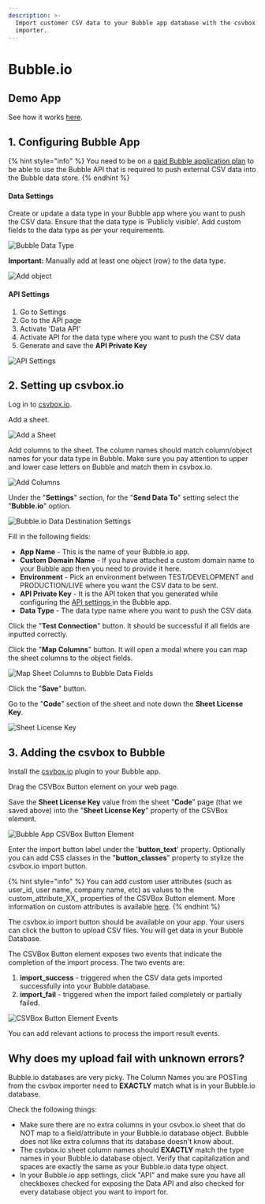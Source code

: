 ```yaml
---
description: >-
  Import customer CSV data to your Bubble app database with the csvbox.io
  importer.
---
```


# Bubble.io

## Demo App

See how it works [here](https://csvbox-demo.bubbleapps.io/version-test).

## 1. Configuring Bubble App

{% hint style="info" %}
You need to be on a [paid Bubble application plan](https://bubble.io/pricing/compare) to be able to use the Bubble API that is required to push external CSV data into the Bubble data store.
{% endhint %}

#### Data Settings

Create or update a data type in your Bubble app where you want to push the CSV data. Ensure that the data type is 'Publicly visible'. Add custom fields to the data type as per your requirements.

![Bubble Data Type](../.gitbook/assets/data-type.jpg)

**Important:** Manually add at least one object \(row\) to the data type.

![Add object](../.gitbook/assets/object.jpg)

#### API Settings

1. Go to Settings
2. Go to the API page
3. Activate 'Data API'
4. Activate API for the data type where you want to push the CSV data
5. Generate and save the **API Private Key**

![API Settings](../.gitbook/assets/api-settings.jpg)

## 2. Setting up csvbox.io

Log in to [csvbox.io](https://app.csvbox.io/login).

Add a sheet.

![Add a Sheet](../.gitbook/assets/add-sheet.png)

Add columns to the sheet. The column names should match column/object names for your data type in Bubble. Make sure you pay attention to upper and lower case letters on Bubble and match them in csvbox.io.

![Add Columns](../.gitbook/assets/add-columns.png)

Under the "**Settings**" section, for the "**Send Data To**" setting select the "**Bubble.io**" option. 

![Bubble.io Data Destination Settings](../.gitbook/assets/bubble.io-settings.jpg)

Fill in the following fields:

* **App Name** - This is the name of your Bubble.io app.
* **Custom Domain Name** - If you have attached a custom domain name to your Bubble app then you need to provide it here.
* **Environment** - Pick an environment between TEST/DEVELOPMENT and PRODUCTION/LIVE where you want the CSV data to be sent.
* **API Private Key** - It is the API token that you generated while configuring the [API settings ](https://help.csvbox.io/destinations/bubble.io#api-settings)in the Bubble app.
* **Data Type** - The data type name where you want to push the CSV data.

Click the "**Test Connection**" button. It should be successful if all fields are inputted correctly.

Click the "**Map Columns**" button. It will open a modal where you can map the sheet columns to the object fields.

![Map Sheet Columns to Bubble Data Fields](../.gitbook/assets/map-columns%20%281%29.jpg)

Click the "**Save**" button.

Go to the "**Code**" section of the sheet and note down the **Sheet License Key**.

![Sheet License Key](../.gitbook/assets/sheet-license-key.png)

## 3. Adding the csvbox to Bubble

Install the [csvbox.io](https://bubble.io/plugin/csv--excel-importer-%7C-receive-json-1628686647935x372170116910546940) plugin to your Bubble app.

Drag the CSVBox Button element on your web page.

Save the **Sheet License Key** value from the sheet "**Code**" page \(that we saved above\) into the "**Sheet License Key**" property of the CSVBox element.

![Bubble App CSVBox Button Element](../.gitbook/assets/bubble-app-csvbox-element.png)

Enter the import button label under the '**button\_text**' property. Optionally you can add CSS classes in the "**button\_classes**" property to stylize the csvbox.io import button.

{% hint style="info" %}
You can add custom user attributes \(such as user\_id, user name, company name, etc\) as values to the custom\_attribute_XX_ properties of the CSVBox Button element. More information on custom attributes is available [here](https://help.csvbox.io/getting-started#referencing-the-user).
{% endhint %}

The csvbox.io import button should be available on your app. Your users can click the button to upload CSV files. You will get data in your Bubble Database.

The CSVBox Button element exposes two events that indicate the completion of the import process. The two events are:

1. **import\_success** - triggered when the CSV data gets imported successfully into your Bubble database.
2. **import\_fail** - triggered when the import failed completely or partially failed.

![CSVBox Button Element Events](../.gitbook/assets/bubble-events.png)

You can add relevant actions to process the import result events.

## Why does my upload fail with unknown errors?

Bubble.io databases are very picky. The Column Names you are POSTing from the csvbox importer need to **EXACTLY** match what is in your Bubble.io database.

Check the following things:

* Make sure there are no extra columns in your csvbox.io sheet that do NOT map to a field/attribute in your Bubble.io database object. Bubble does not like extra columns that its database doesn't know about.
* The csvbox.io sheet column names should **EXACTLY** match the type names in your Bubble.io database object. Verify that capitalization and spaces are exactly the same as your Bubble.io data type object.
* In your Bubble.io app settings, click "API" and make sure you have all checkboxes checked for exposing the Data API and also checked for every database object you want to import for.

